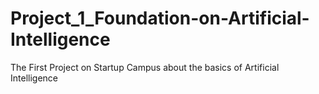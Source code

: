 # Project_1_Foundation-on-Artificial-Intelligence
The First Project on Startup Campus about the basics of Artificial Intelligence
